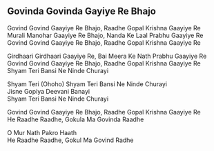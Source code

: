 ## Govinda Govinda Gayiye Re Bhajo


Govind Govind Gaayiye Re Bhajo, Raadhe Gopal Krishna Gaayiye Re  
Murali Manohar Gaayiye Re Bhajo, Nanda Ke Laal Prabhu Gaayiye Re  
Govind Govind Gaayiye Re Bhajo, Raadhe Gopal Krishna Gaayiye Re

Girdhaari Girdhaari Gaayiye Re, Bai Meera Ke Nath Prabhu Gaayiye Re  
Govind Govind Gaayiye Re Bhajo, Raadhe Gopal Krishna Gaayiye Re  
Shyam Teri Bansi Ne Ninde Churayi

Shyam Teri (Ohoho) Shyam Teri Bansi Ne Ninde Churayi  
Jisne Gopiya Deevani Banayi  
Shyam Teri Bansi Ne Ninde Churayi

Govind Govind Gaayiye Re Bhajo, Raadhe Gopal Krishna Gaayiye Re  
He Raadhe Raadhe, Gokula Ma Govinda Raadhe

O Mur Nath Pakro Haath  
He Raadhe Raadhe, Gokul Ma Govind Radhe

